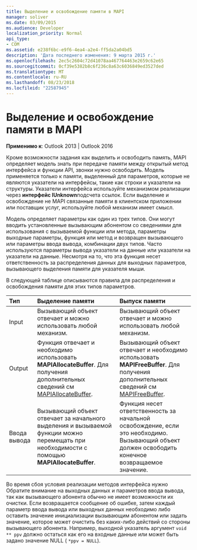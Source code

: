 ```yaml
---
title: Выделение и освобождение памяти в MAPI
manager: soliver
ms.date: 03/09/2015
ms.audience: Developer
localization_priority: Normal
api_type:
- COM
ms.assetid: e238f6bc-e9f6-4ea4-a2e4-ff5da2a04bd5
description: 'Дата последнего изменения: 9 марта 2015 г.'
ms.openlocfilehash: 2ec5c2604c72d41078aa467764463e2659c62e65
ms.sourcegitcommit: 0cf39e5382b8c6f236c8a63c6036849ed3527ded
ms.translationtype: MT
ms.contentlocale: ru-RU
ms.lasthandoff: 08/23/2018
ms.locfileid: "22587945"
---
```

# <a name="allocating-and-freeing-memory-in-mapi"></a>Выделение и освобождение памяти в MAPI

  
  
**Применимо к**: Outlook 2013 | Outlook 2016 
  
Кроме возможности задания как выделить и освободить память, MAPI определяет модель знать при передаче памяти между открытый метод интерфейса и функции API, звонки нужно освободить. Модель применяется только к памяти, выделенный для параметров, которые не являются указатели на интерфейсы, такие как строки и указатели на структуры. Указатели интерфейса используйте механизмом реализации через **интерфейс IUnknown**подсчета ссылок. Если выделение и освобождение не MAPI связанные памяти в клиентском приложении или поставщик услуг, используйте любой механизм имеет смысл. 
  
Модель определяет параметры как один из трех типов. Они могут вводить установленные вызывающим абонентом со сведениями для использования с вызываемой функции или метода, параметры выходные параметры, функция или метод и возвращен вызывающего или параметры ввода вывода, комбинации двух типов. Часто используются параметры вывода указатели на данные или указатели на указатели на данные. Несмотря на то, что эта функция несет ответственность за распределения данных для выходных параметров, вызывающего выделения памяти для указателя мыши. 
  
В следующей таблице описываются правила для распределения и освобождения памяти для этих типов параметров.
  
|**Тип**|**Выделение памяти**|**Выпуск памяти**|
|:-----|:-----|:-----|
|Input  <br/> |Вызывающий объект отвечает и можно использовать любой механизм.  <br/> |Вызывающий объект отвечает и можно использовать любой механизм.  <br/> |
|Output  <br/> |Функция отвечает и необходимо использовать **MAPIAllocateBuffer**. Для получения дополнительных сведений см [MAPIAllocateBuffer](mapiallocatebuffer.md).  <br/> |Вызывающий объект отвечает и необходимо использовать **MAPIFreeBuffer**. Для получения дополнительных сведений см [MAPIFreeBuffer](mapifreebuffer.md).  <br/> |
|Ввода вывода  <br/> |Вызывающий объект отвечает за начального выделения и вызываемой функции можно перемещать при необходимости с помощью **MAPIAllocateBuffer**.  <br/> |Функция несет ответственность за начальной освобождение, если это необходимо. Вызывающий объект должен освободить конечное возвращаемое значение.  <br/> |
   
Во время сбоя условия реализации методов интерфейса нужно Обратите внимание на выходных данных и параметров ввода вывода, так как вызывающего абонента обычно не имеет возможности их очистки. Если возвращается сообщение об ошибке, затем каждый параметр ввода вывода или выходных данных необходимо либо оставить значение инициализации вызывающим абонентом или задать значение, которое может очистить без каких-либо действий со стороны вызывающего абонента. Например, выходной указатель аргумент `void ** ppv` должно остаться как его на входные данные или может быть задано значение NULL ( `*ppv = NULL`).
  


